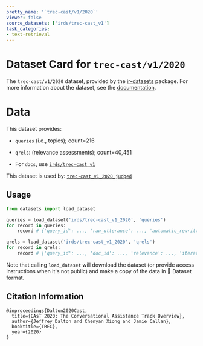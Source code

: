 ```yaml
---
pretty_name: '`trec-cast/v1/2020`'
viewer: false
source_datasets: ['irds/trec-cast_v1']
task_categories:
- text-retrieval
---
```


# Dataset Card for `trec-cast/v1/2020`

The `trec-cast/v1/2020` dataset, provided by the [ir-datasets](https://ir-datasets.com/) package.
For more information about the dataset, see the [documentation](https://ir-datasets.com/trec-cast#trec-cast/v1/2020).

# Data

This dataset provides:
 - `queries` (i.e., topics); count=216
 - `qrels`: (relevance assessments); count=40,451

 - For `docs`, use [`irds/trec-cast_v1`](https://huggingface.co/datasets/irds/trec-cast_v1)

This dataset is used by: [`trec-cast_v1_2020_judged`](https://huggingface.co/datasets/irds/trec-cast_v1_2020_judged)


## Usage

```python
from datasets import load_dataset

queries = load_dataset('irds/trec-cast_v1_2020', 'queries')
for record in queries:
    record # {'query_id': ..., 'raw_utterance': ..., 'automatic_rewritten_utterance': ..., 'manual_rewritten_utterance': ..., 'manual_canonical_result_id': ..., 'topic_number': ..., 'turn_number': ...}

qrels = load_dataset('irds/trec-cast_v1_2020', 'qrels')
for record in qrels:
    record # {'query_id': ..., 'doc_id': ..., 'relevance': ..., 'iteration': ...}

```

Note that calling `load_dataset` will download the dataset (or provide access instructions when it's not public) and make a copy of the
data in 🤗 Dataset format.

## Citation Information

```
@inproceedings{Dalton2020Cast,
  title={CAsT 2020: The Conversational Assistance Track Overview},
  author={Jeffrey Dalton and Chenyan Xiong and Jamie Callan},
  booktitle={TREC},
  year={2020}
}
```

